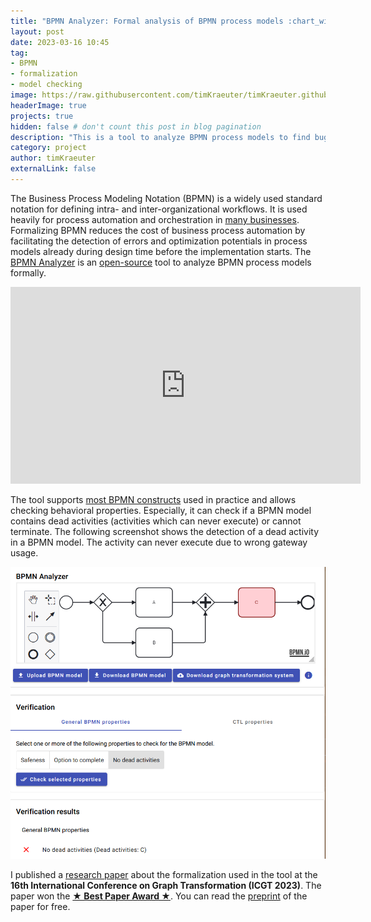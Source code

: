 ```yaml
---
title: "BPMN Analyzer: Formal analysis of BPMN process models :chart_with_upwards_trend:"
layout: post
date: 2023-03-16 10:45
tag:
- BPMN
- formalization
- model checking
image: https://raw.githubusercontent.com/timKraeuter/timKraeuter.github.io/master/assets/images/bpmnAnalyzer/icon.svg
headerImage: true
projects: true
hidden: false # don't count this post in blog pagination
description: "This is a tool to analyze BPMN process models to find bugs during design time before the implementation starts."
category: project
author: timKraeuter
externalLink: false
---
```


The Business Process Modeling Notation (BPMN) is a widely used standard notation for defining intra- and inter-organizational workflows.
It is used heavily for process automation and orchestration in [many businesses](https://camunda.com/about/customers/).
Formalizing BPMN reduces the cost of business process automation by facilitating the detection of errors and optimization potentials in process models already during design time before the implementation starts.
The [BPMN Analyzer](https://bpmn-analyzer.wittyrock-9d6a3c00.northeurope.azurecontainerapps.io) is an [open-source](https://github.com/timKraeuter/Rewrite_Rule_Generation) tool to analyze BPMN process models formally.

<div style="text-align:center">
<iframe width="560" height="315" src="https://www.youtube.com/embed/MxXbNUl6IjE" title="BPMN Analyzer Tool Demonstration" frameborder="0" allow="accelerometer; autoplay; clipboard-write; encrypted-media; gyroscope; picture-in-picture" allowfullscreen></iframe>
</div>

The tool supports [most BPMN constructs](https://github.com/timKraeuter/Rewrite_Rule_Generation/wiki#feature-support-comparison) used in practice and allows checking behavioral properties.
Especially, it can check if a BPMN model contains dead activities (activities which can never execute) or cannot terminate.
The following screenshot shows the detection of a dead activity in a BPMN model. The activity can never execute due to wrong gateway usage.

![Screenshot of the BPMN Analyzer tool detecting a dead activity](https://raw.githubusercontent.com/timKraeuter/timKraeuter.github.io/master/assets/images/bpmnAnalyzer/screenshot.png)

I published a [research paper](https://doi.org/10.1007/978-3-031-36709-0_11) about the formalization used in the tool at the **16th International Conference on Graph Transformation (ICGT 2023)**.
The paper won the **[&#9733; Best Paper Award &#9733;](https://raw.githubusercontent.com/timKraeuter/timKraeuter.github.io/master/assets/BestPaperICGT2023.pdf)**.
You can read the [preprint](https://raw.githubusercontent.com/timKraeuter/timKraeuter.github.io/master/assets/publications/Formalization_and_analysis_of_BPMN_using_graph_transformation_systems.pdf) of the paper for free.
